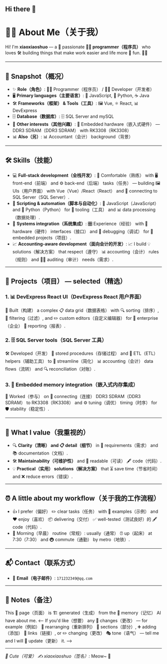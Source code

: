 ## Hi there 👋
# 🙋‍♂️ About Me（关于我）

Hi! I'm **xiaoxiaoshuo** — a 💖 passionate **👨‍💻 programmer（程序员）** who loves 🛠️ building things that make work easier and life more 🎉 fun. 🐱‍💻

---

## 📸 Snapshot（概况）

* ✨ **Role（角色）**: 👨‍💻 Programmer（程序员） / 👷‍♂️ Developer（开发者）
* 🖥️ **Primary languages（主要语言）**: 💛 JavaScript, 🐍 Python, ☕ Java
* 🛠️ **Frameworks（框架） & Tools（工具）**: 🖼️ Vue, ⚛️ React, 📊 DevExpress
* 🗄️ **Database（数据库）**: 🗄️ SQL Server and mySQL
* 🔌 **Other interests（其他兴趣）**: 🔌 Embedded hardware（嵌入式硬件） — DDR3 SDRAM（DDR3 SDRAM） with RK3308（RK3308）
* 📊 **Also（另）**: 📊 Accountant（会计） background（背景）

---

## 🛠️ Skills（技能）

* 💻 **Full-stack development（全栈开发）**: 👐 Comfortable（熟练） with 🖥️ front-end（前端） and ⚙️ back-end（后端） tasks（任务） — building 🖼️ UIs（用户界面） with Vue（Vue）/React（React） and 🔗 connecting to SQL Server（SQL Server）.
* 📜 **Scripting & automation（脚本与自动化）**: 💛 JavaScript（JavaScript） and 🐍 Python（Python） for 🧰 tooling（工具） and 📊 data processing（数据处理）.
* 🔧 **Systems integration（系统集成）**: 🎛️ Experience（经验） with 🔌 hardware（硬件） interfaces（接口） and 🐞 debugging（调试） for 🔋 embedded projects（项目）.
* 📈 **Accounting-aware development（面向会计的开发）**: 📈 I build 💡 solutions（解决方案） that respect（遵守） 📊 accounting（会计） rules（规则） and 🕵️‍♂️ auditing（审计） needs（需求）.

---

## 📂 Projects（项目） — selected（精选）

### 1. 📊 DevExpress React UI（DevExpress React 用户界面）

🔨 Built（构建） a complex 📋 data grid（数据表格） with 🔍 sorting（排序）, 🚿 filtering（过滤）, and ✏️ custom editors（自定义编辑器） for 🏢 enterprise（企业） 📑 reporting（报表）.

### 2. 🗄️ SQL Server tools（SQL Server 工具）

🛠️ Developed（开发） 📜 stored procedures（存储过程） and 🔄 ETL（ETL） helpers（辅助工具） to 🚀 streamline（简化） 📊 accounting（会计） data flows（流转） and 🔍 reconciliation（对账）.

### 3. 🔌 Embedded memory integration（嵌入式内存集成）

🧩 Worked（参与） on 🔗 connecting（连接） DDR3 SDRAM（DDR3 SDRAM） to RK3308（RK3308） and ⚙️ tuning（调优） timing（时序） for 🛡️ stability（稳定性）.

---

## 💎 What I value（我重视的）

* 🔍 **Clarity（清晰） and 📋 detail（细节）** in 📜 requirements（需求） and 📚 documentation（文档）.
* 🛠️ **Maintainability（可维护性）** and 📖 readable（可读） 🖋️ code（代码）.
* 💡 **Practical（实用） solutions（解决方案）** that ⏳ save time（节省时间） and ❌ reduce errors（错误）.

---

## ⏰ A little about my workflow（关于我的工作流程）

* 👍 I prefer（偏好） ✏️ clear tasks（任务） with 📎 examples（示例） and ❤️ enjoy（喜欢） 📦 delivering（交付） ✅ well-tested（测试良好）的 🖋️ code（代码）.
* 🌅 Morning（早晨） routine（常规）: usually（通常） ⏰ up（起床） at 7:30（7:30） and 🚇 commute（通勤） by metro（地铁）.

---

## 📬 Contact（联系方式）

* 📧 **Email（电子邮件）**: `171232349@qq.com`

---

## 📝 Notes（备注）

This 📄 page（页面） is 🏗️ generated（生成） from the 🧠 memory（记忆） AI have about me.  <-- If you'd like（想要） any 🔄 changes（更改） — for example（例如） 🔀 rearranging（重新排列） 📑 sections（部分）, ➕ adding（添加） 🔗 links（链接）, or ✏️ changing（更改） 🎭 tone（语气） — tell me and I will 🔄 update（更新） it. -->

---

*💖 Cute（可爱） ✍️ xiaoxiaoshuo（签名）:* Meow\~ 🐾
